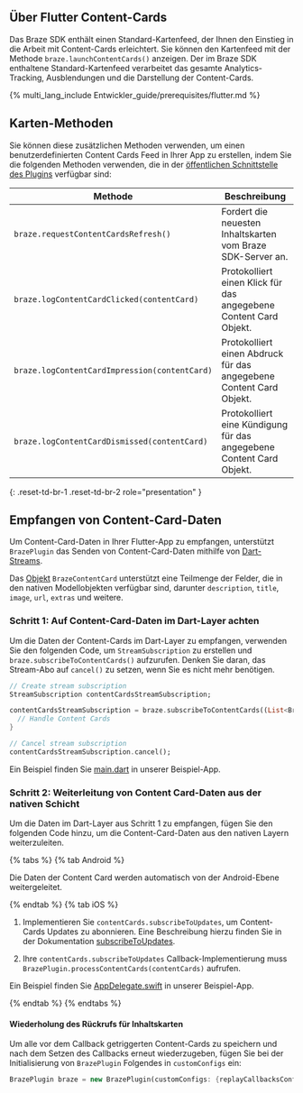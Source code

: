 ## Über Flutter Content-Cards

Das Braze SDK enthält einen Standard-Kartenfeed, der Ihnen den Einstieg in die Arbeit mit Content-Cards erleichtert. Sie können den Kartenfeed mit der Methode `braze.launchContentCards()` anzeigen. Der im Braze SDK enthaltene Standard-Kartenfeed verarbeitet das gesamte Analytics-Tracking, Ausblendungen und die Darstellung der Content-Cards.

{% multi_lang_include Entwickler_guide/prerequisites/flutter.md %}

## Karten-Methoden

Sie können diese zusätzlichen Methoden verwenden, um einen benutzerdefinierten Content Cards Feed in Ihrer App zu erstellen, indem Sie die folgenden Methoden verwenden, die in der [öffentlichen Schnittstelle des Plugins](https://github.com/braze-inc/braze-flutter-sdk/blob/master/lib/braze_plugin.dart) verfügbar sind:

| Methode                                         | Beschreibung                                                                                            |
| ---------------------------------------------- | ------------------------------------------------------------------------------------------------------ |
| `braze.requestContentCardsRefresh()`     | Fordert die neuesten Inhaltskarten vom Braze SDK-Server an.                                           |
| `braze.logContentCardClicked(contentCard)`    | Protokolliert einen Klick für das angegebene Content Card Objekt.                                                            |
| `braze.logContentCardImpression(contentCard)` | Protokolliert einen Abdruck für das angegebene Content Card Objekt.                                                      |
| `braze.logContentCardDismissed(contentCard)`  | Protokolliert eine Kündigung für das angegebene Content Card Objekt.                                                        |
{: .reset-td-br-1 .reset-td-br-2 role="presentation" }

## Empfangen von Content-Card-Daten

Um Content-Card-Daten in Ihrer Flutter-App zu empfangen, unterstützt `BrazePlugin` das Senden von Content-Card-Daten mithilfe von [Dart-Streams](https://dart.dev/tutorials/language/streams).

Das [Objekt](https://pub.dev/documentation/braze_plugin/latest/braze_plugin/BrazeContentCard-class.html) `BrazeContentCard` unterstützt eine Teilmenge der Felder, die in den nativen Modellobjekten verfügbar sind, darunter `description`, `title`, `image`, `url`, `extras` und weitere.

### Schritt 1: Auf Content-Card-Daten im Dart-Layer achten

Um die Daten der Content-Cards im Dart-Layer zu empfangen, verwenden Sie den folgenden Code, um `StreamSubscription` zu erstellen und `braze.subscribeToContentCards()` aufzurufen. Denken Sie daran, das Stream-Abo auf `cancel()` zu setzen, wenn Sie es nicht mehr benötigen.

```dart
// Create stream subscription
StreamSubscription contentCardsStreamSubscription;

contentCardsStreamSubscription = braze.subscribeToContentCards((List<BrazeContentCard> contentCards) {
  // Handle Content Cards
}

// Cancel stream subscription
contentCardsStreamSubscription.cancel();
```

Ein Beispiel finden Sie [main.dart](https://github.com/braze-inc/braze-flutter-sdk/blob/master/example/lib/main.dart) in unserer Beispiel-App.

### Schritt 2: Weiterleitung von Content Card-Daten aus der nativen Schicht

Um die Daten im Dart-Layer aus Schritt 1 zu empfangen, fügen Sie den folgenden Code hinzu, um die Content-Card-Daten aus den nativen Layern weiterzuleiten.

{% tabs %}
{% tab Android %}

Die Daten der Content Card werden automatisch von der Android-Ebene weitergeleitet.

{% endtab %}
{% tab iOS %}

1. Implementieren Sie `contentCards.subscribeToUpdates`, um Content-Cards Updates zu abonnieren. Eine Beschreibung hierzu finden Sie in der Dokumentation [subscribeToUpdates](https://braze-inc.github.io/braze-swift-sdk/documentation/brazekit/braze/contentcards-swift.class/subscribetoupdates(_:)).

2. Ihre `contentCards.subscribeToUpdates` Callback-Implementierung muss `BrazePlugin.processContentCards(contentCards)` aufrufen.

Ein Beispiel finden Sie [AppDelegate.swift](https://github.com/braze-inc/braze-flutter-sdk/blob/master/example/ios/Runner/AppDelegate.swift) in unserer Beispiel-App.

{% endtab %}
{% endtabs %}

#### Wiederholung des Rückrufs für Inhaltskarten

Um alle vor dem Callback getriggerten Content-Cards zu speichern und nach dem Setzen des Callbacks erneut wiederzugeben, fügen Sie bei der Initialisierung von `BrazePlugin` Folgendes in `customConfigs` ein:
```dart
BrazePlugin braze = new BrazePlugin(customConfigs: {replayCallbacksConfigKey: true});
```
